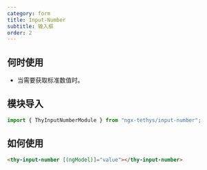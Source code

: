 ```yaml
---
category: form
title: Input-Number
subtitle: 输入框
order: 2
---
```


## 何时使用

- 当需要获取标准数值时。

## 模块导入
```ts
import { ThyInputNumberModule } from "ngx-tethys/input-number";
```


## 如何使用

```html
<thy-input-number [(ngModel)]="value"></thy-input-number>
```

<example name="thy-input-number-basic-example" />  
